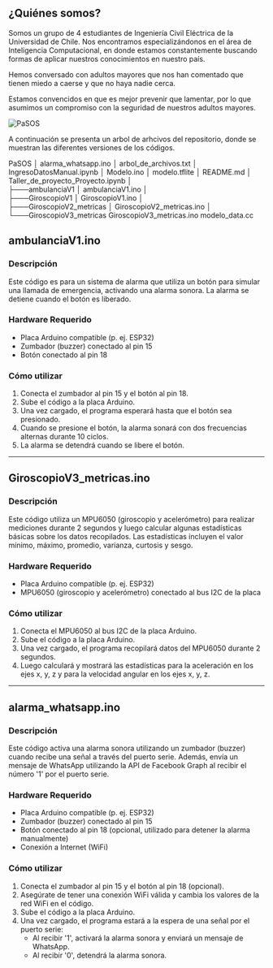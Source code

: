 ## ¿Quiénes somos?

Somos un grupo de 4 estudiantes de Ingeniería Civil Eléctrica de la Universidad de Chile. Nos encontramos especializándonos en el área de Inteligencia Computacional, en donde estamos constantemente buscando formas de aplicar nuestros conocimientos en nuestro país.

Hemos conversado con adultos mayores que nos han comentado que tienen miedo a caerse y que no haya nadie cerca.

Estamos convencidos en que es mejor prevenir que lamentar, por lo que asumimos un compromiso con la seguridad de nuestros adultos mayores.

![PaSOS](https://github.com/Nietsabas/PaSOS/PaSOS.png)

A continuación se presenta un arbol de arhcivos del repositorio, donde se muestran las diferentes versiones de los códigos.


PaSOS
│   alarma_whatsapp.ino
│   arbol_de_archivos.txt
│   IngresoDatosManual.ipynb
│   Modelo.ino
│   modelo.tflite
│   README.md
│   Taller_de_proyecto_Proyecto.ipynb
│   
├───ambulanciaV1
│       ambulanciaV1.ino
│       
├───GiroscopioV1
│       GiroscopioV1.ino
│       
├───GiroscopioV2_metricas
│       GiroscopioV2_metricas.ino
│       
└───GiroscopioV3_metricas
        GiroscopioV3_metricas.ino
        modelo_data.cc
     
## ambulanciaV1.ino

### Descripción
Este código es para un sistema de alarma que utiliza un botón para simular una llamada de emergencia, activando una alarma sonora. La alarma se detiene cuando el botón es liberado.

### Hardware Requerido
- Placa Arduino compatible (p. ej. ESP32)
- Zumbador (buzzer) conectado al pin 15
- Botón conectado al pin 18

### Cómo utilizar
1. Conecta el zumbador al pin 15 y el botón al pin 18.
2. Sube el código a la placa Arduino.
3. Una vez cargado, el programa esperará hasta que el botón sea presionado.
4. Cuando se presione el botón, la alarma sonará con dos frecuencias alternas durante 10 ciclos.
5. La alarma se detendrá cuando se libere el botón.

---

## GiroscopioV3_metricas.ino

### Descripción
Este código utiliza un MPU6050 (giroscopio y acelerómetro) para realizar mediciones durante 2 segundos y luego calcular algunas estadísticas básicas sobre los datos recopilados. Las estadísticas incluyen el valor mínimo, máximo, promedio, varianza, curtosis y sesgo.

### Hardware Requerido
- Placa Arduino compatible (p. ej. ESP32)
- MPU6050 (giroscopio y acelerómetro) conectado al bus I2C de la placa

### Cómo utilizar
1. Conecta el MPU6050 al bus I2C de la placa Arduino.
2. Sube el código a la placa Arduino.
3. Una vez cargado, el programa recopilará datos del MPU6050 durante 2 segundos.
4. Luego calculará y mostrará las estadísticas para la aceleración en los ejes x, y, z y para la velocidad angular en los ejes x, y, z.

---

## alarma_whatsapp.ino

### Descripción
Este código activa una alarma sonora utilizando un zumbador (buzzer) cuando recibe una señal a través del puerto serie. Además, envía un mensaje de WhatsApp utilizando la API de Facebook Graph al recibir el número '1' por el puerto serie.

### Hardware Requerido
- Placa Arduino compatible (p. ej. ESP32)
- Zumbador (buzzer) conectado al pin 15
- Botón conectado al pin 18 (opcional, utilizado para detener la alarma manualmente)
- Conexión a Internet (WiFi)

### Cómo utilizar
1. Conecta el zumbador al pin 15 y el botón al pin 18 (opcional).
2. Asegúrate de tener una conexión WiFi válida y cambia los valores de la red WiFi en el código.
3. Sube el código a la placa Arduino.
4. Una vez cargado, el programa estará a la espera de una señal por el puerto serie:
   - Al recibir '1', activará la alarma sonora y enviará un mensaje de WhatsApp.
   - Al recibir '0', detendrá la alarma sonora.
